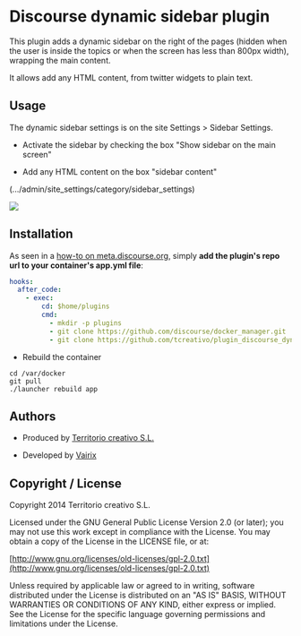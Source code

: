 # Discourse dynamic sidebar plugin

This plugin adds a dynamic sidebar on the right of the pages (hidden when the user is inside the topics or when the screen has less than 800px width), wrapping the main content. 

It allows add any HTML content, from twitter widgets to plain text.

## Usage

The dynamic sidebar settings is on the site Settings > Sidebar Settings.

- Activate the sidebar by checking the box "Show sidebar on the main screen"

- Add any HTML content on the box "sidebar content"

(.../admin/site_settings/category/sidebar_settings)

![](https://raw.githubusercontent.com/tcreativo/docs-images/master/scrshot1.png)


## Installation

As seen in a [how-to on meta.discourse.org](https://meta.discourse.org/t/advanced-troubleshooting-with-docker/15927#Example:%20Install%20a%20plugin), simply **add the plugin's repo url to your container's app.yml file**:

```yml
hooks:
  after_code:
    - exec:
        cd: $home/plugins
        cmd:
          - mkdir -p plugins
          - git clone https://github.com/discourse/docker_manager.git
          - git clone https://github.com/tcreativo/plugin_discourse_dynamic_sidebar
```
* Rebuild the container

```
cd /var/docker
git pull
./launcher rebuild app
```



## Authors
- Produced by [Territorio creativo S.L.](http://www.territoriocreativo.es/)

- Developed by [Vairix](http://www.vairix.com/)

## Copyright / License

Copyright 2014 Territorio creativo S.L.

Licensed under the GNU General Public License Version 2.0 (or later); you may not use this work except in compliance with the License. You may obtain a copy of the License in the LICENSE file, or at:

[http://www.gnu.org/licenses/old-licenses/gpl-2.0.txt](http://www.gnu.org/licenses/old-licenses/gpl-2.0.txt)

Unless required by applicable law or agreed to in writing, software distributed under the License is distributed on an "AS IS" BASIS, WITHOUT WARRANTIES OR CONDITIONS OF ANY KIND, either express or implied. See the License for the specific language governing permissions and limitations under the License.
